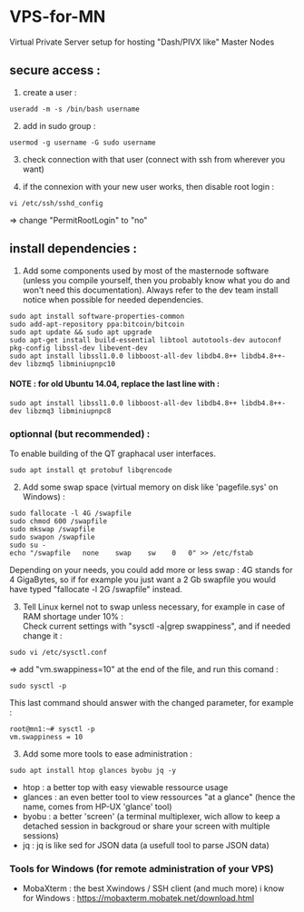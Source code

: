 # VPS-for-MN
Virtual Private Server setup for hosting "Dash/PIVX like" Master Nodes

## secure access :
1) create a user : 
```
useradd -m -s /bin/bash username
```
2) add in sudo group : 
```
usermod -g username -G sudo username
```
3) check connection with that user (connect with ssh from wherever you want)

4) if the connexion with your new user works, then disable root login :
```
vi /etc/ssh/sshd_config
```
=> change "PermitRootLogin" to "no"

## install dependencies : 
1) Add some components used by most of the masternode software (unless you compile yourself, then you probably know what you do and won't need this documentation). Always refer to the dev team install notice when possible for needed dependencies.
```
sudo apt install software-properties-common
sudo add-apt-repository ppa:bitcoin/bitcoin
sudo apt update && sudo apt upgrade
sudo apt-get install build-essential libtool autotools-dev autoconf pkg-config libssl-dev libevent-dev
sudo apt install libssl1.0.0 libboost-all-dev libdb4.8++ libdb4.8++-dev libzmq5 libminiupnpc10
```
#### NOTE : for old Ubuntu 14.04, replace the last line with : 
```
sudo apt install libssl1.0.0 libboost-all-dev libdb4.8++ libdb4.8++-dev libzmq3 libminiupnpc8
```
### optionnal (but recommended) :
To enable building of the QT graphacal user interfaces.
```
sudo apt install qt protobuf libqrencode 
```

2) Add some swap space (virtual memory on disk like 'pagefile.sys' on Windows) : 
```
sudo fallocate -l 4G /swapfile
sudo chmod 600 /swapfile
sudo mkswap /swapfile
sudo swapon /swapfile
sudo su -
echo "/swapfile   none    swap    sw    0   0" >> /etc/fstab
```
Depending on your needs, you could add more or less swap : 4G stands for 4 GigaBytes, so if for example you just want a 2 Gb swapfile you would have typed "fallocate -l 2G /swapfile" instead.

3) Tell Linux kernel not to swap unless necessary, for example in case of RAM shortage under 10% :  
Check current settings with "sysctl -a|grep swappiness", and if needed change it :
```
sudo vi /etc/sysctl.conf
```
=> add "vm.swappiness=10" at the end of the file, and run this comand : 
```
sudo sysctl -p
```
This last command should answer with the changed parameter, for example : 
```
root@mn1:~# sysctl -p
vm.swappiness = 10
```

3) Add some more tools to ease administration : 
```
sudo apt install htop glances byobu jq -y
```
* htop : a better top with easy viewable ressource usage
* glances : an even better tool to view ressources "at a glance" (hence the name, comes from HP-UX 'glance' tool)
* byobu : a better 'screen' (a terminal multiplexer, wich allow to keep a detached session in backgroud or share your screen with multiple sessions)
* jq : jq is like sed for JSON data (a usefull tool to parse JSON data)

### Tools for Windows (for remote administration of your VPS)
* MobaXterm : the best Xwindows / SSH client (and much more) i know for Windows : https://mobaxterm.mobatek.net/download.html

